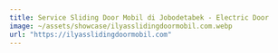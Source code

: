 ```yaml
---
title: Service Sliding Door Mobil di Jobodetabek - Electric Door
image: ~/assets/showcase/ilyasslidingdoormobil.com.webp
url: "https://ilyasslidingdoormobil.com"
---
```

